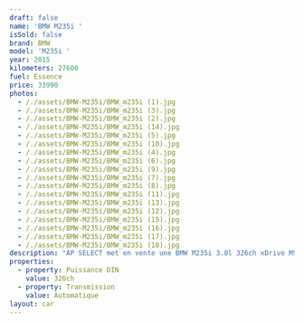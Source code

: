 ```yaml
---
draft: false
name: 'BMW M235i '
isSold: false
brand: BMW
model: 'M235i '
year: 2015
kilometers: 27600
fuel: Essence
price: 33990
photos:
  - /./assets/BMW-M235i/BMW_m235i (1).jpg
  - /./assets/BMW-M235i/BMW_m235i (3).jpg
  - /./assets/BMW-M235i/BMW_m235i (2).jpg
  - /./assets/BMW-M235i/BMW_m235i (14).jpg
  - /./assets/BMW-M235i/BMW_m235i (5).jpg
  - /./assets/BMW-M235i/BMW_m235i (10).jpg
  - /./assets/BMW-M235i/BMW_m235i (4).jpg
  - /./assets/BMW-M235i/BMW_m235i (6).jpg
  - /./assets/BMW-M235i/BMW_m235i (9).jpg
  - /./assets/BMW-M235i/BMW_m235i (7).jpg
  - /./assets/BMW-M235i/BMW_m235i (8).jpg
  - /./assets/BMW-M235i/BMW_m235i (11).jpg
  - /./assets/BMW-M235i/BMW_m235i (13).jpg
  - /./assets/BMW-M235i/BMW_m235i (12).jpg
  - /./assets/BMW-M235i/BMW_m235i (15).jpg
  - /./assets/BMW-M235i/BMW_m235i (16).jpg
  - /./assets/BMW-M235i/BMW_m235i (17).jpg
  - /./assets/BMW-M235i/BMW_m235i (18).jpg
description: "AP SELECT met en vente une BMW M235i 3.0l 326ch xDrive MSport.\nModèle du 11/2015 avec 27600km.\n\nCouleur Alpin Weiss Metallic, intérieur Alcantara MSport\n\nVéhicule Origine France \U0001F1EB\U0001F1F7\n\nVendu avec une garantie 6 mois.\n\nLe véhicule est en parfait état avec carnet complet et historique suivi.\n\nPneus et freins en parfait état.\n\nÉquipements et options :\n- Pack MSport\n- Boîte auto BVA8\n- Jantes 18\" MSport\n- Volant 3 branches MSport\n- Freinage MSport\n- Sièges MSport Alcantara\n- Radars de stationnement avant/arrière\n- Compteur Black panel\n- Alarme antivol\n- Rétroviseurs électriques et anti-éblouissement\n- Feux de route anti-éblouissement\n- Pack advanced Full LED\n- Detecteur de pluie et allumage automatique des projecteurs\n- Climatisation bi zones\n- Regulateur de vitesse\n- Navigation multimedia Professional\n- Indicateur de limitation de vitesse\n- Shadow line brillant\n- Kit éclairage\n- Ciel de pavillon Anthracite\n\nDisponible et visible sur RDV pour acheteur sérieux.\n\nPossibilité d’un garantie 3 mois avec 6 ou 12 mois en supplément.\n\nRéalisation des démarches d'immatriculation.\n\nAP SELECT vous propose des solutions de courtage et de conciergerie sur mesure pour profiter librement de votre passion et de votre patrimoine.\n\nPrenez le volant, AP SELECT s'occupe du reste."
properties:
  - property: Puissance DIN
    value: 326ch
  - property: Transmission
    value: Automatique
layout: car
---
```


